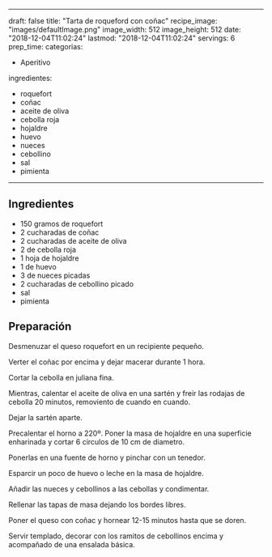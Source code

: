 
---
draft: false
title: "Tarta de roqueford con coñac"
recipe_image: "images/defaultImage.png"
image_width: 512
image_height: 512
date: "2018-12-04T11:02:24"
lastmod: "2018-12-04T11:02:24"
servings: 6
prep_time: 
categorias:
  - Aperitivo

ingredientes:
  - roquefort
  - coñac
  - aceite de oliva
  - cebolla roja
  - hojaldre
  - huevo
  - nueces
  - cebollino
  - sal
  - pimienta
---

## Ingredientes
- 150 gramos de roquefort
- 2 cucharadas de coñac
- 2 cucharadas de aceite de oliva
- 2  de cebolla roja
- 1 hoja de hojaldre
- 1  de huevo
- 3  de nueces picadas
- 2 cucharadas de cebollino picado
- sal
- pimienta

## Preparación
Desmenuzar el queso roquefort en un recipiente pequeño.

Verter el coñac por encima y dejar macerar durante 1 hora.

Cortar la cebolla en juliana fina.

Mientras, calentar el aceite de oliva en una sartén y freir las rodajas de cebolla 20 minutos, removiento de cuando en cuando.

Dejar la sartén aparte.

Precalentar el horno a 220º. Poner la masa de hojaldre en una superficie enharinada y cortar 6 circulos de 10 cm de diametro.

Ponerlas en una fuente de horno y pinchar con un tenedor.

Esparcir un poco de huevo o leche en la masa de hojaldre.

Añadir las nueces y cebollinos a las cebollas y condimentar.

Rellenar las tapas de masa dejando los bordes libres.

Poner el queso con coñac y hornear 12-15 minutos hasta que se doren.

Servir templado, decorar con los ramitos de cebollinos encima y acompañado de una ensalada básica.



